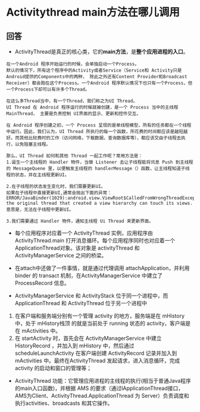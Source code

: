 # Activitythread main方法在哪儿调用

## 回答

* ActivityThread是真正的核心类，它的**main方法**，是**整个应用进程的入口**。

```
在一个Android 程序开始运行的时候，会单独启动一个Process。
默认的情况下，所有这个程序中的Activity或者Service（Service和 Activity只是Android提供的Components中的两种， 除此之外还有Content Provider和Broadcast Receiver）都会跑在这个Process。一个Android 程序默认情况下也只有一个Process，但一个Process下却可以有许多个Thread。

在这么多Thread当中，有一个Thread，我们称之为UI Thread。
UI Thread 在 Android 程序运行的时候就被创建，是一个 Process 当中的主线程 MainThread， 主要是负责控制 UI界面的显示、更新和控件交互。

在 Android 程序创建之初，一个 Process 呈现的是单线程模型，所有的任务都在一个线程中运行。因此，我们认为，UI Thread 所执行的每一个函数，所花费的时间都应该是越短越好。而其他比较费时的工作（访问网络，下载数据，查询数据库等），都应该交由子线程去执行，以免阻塞主线程。

那么，UI Thread 如何和其他 Thread 一起工作呢？常用方法是：
1.诞生一个主线程的 Handler 物件，当做 Listener 去让子线程能将讯息 Push 到主线程的 MessageQuene 里，以便触发主线程的 handlerMessage（）函数，让主线程知道子线程的状态，并在主线程更新UI。

2.在子线程的状态发生变化时，我们需要更新UI。
如果在子线程中直接更新UI,通常会抛出下面的异常：
ERROR/JavaBinder(1029):android.view.ViewRoot$CalledFromWrongThreadException:Only the original thread that created a view hierarchy can touch its views.
意思是，无法在子线程中更新UI。

3.我们需要通过 Handler 物件，通知主线程 Ui Thread 来更新界面。
```

* 每个应用程序对应着一个 ActivityThread 实例，应用程序由 ActivityThread.main 打开消息循环。每个应用程序同时也对应着一个ApplicationThread对象。该对象是 activityThread 和 ActivityManagerService 之间的桥梁。


* 在attach中还做了一件事情，就是通过代理调用 attachApplication，并利用 binder 的 transact 机制，在ActivityManagerService 中建立了 ProcessRecord 信息。


* ActivityManagerService 和 ActivityStack 位于同一个进程中，而 ApplicationThread 和 ActivityThread 位于另一个进程中

1. 在客户端和服务端分别有一个管理 activity 的地方，服务端是在 mHistory 中，处于 mHistory栈顶 的就是当前处于 running 状态的 activity，客户端是在 mActivities 中。
2. 在 startActivity 时，首先会在 ActivityManagerService 中建立 HistoryRecord ，并加入到 mHistory 中，然后通过 scheduleLaunchActivity 在客户端创建 ActivityRecord 记录并加入到 mActivities 中。最终在ActivityThread 发起请求，进入消息循环，完成 activity 的启动和窗口的管理等；

* ActivityThread 功能：它管理应用进程的主线程的执行(相当于普通Java程序的main入口函数)，并根据 AMS 的要求（通过IApplicationThread接口，AMS为Client、ActivityThread.ApplicationThread 为 Server）负责调度和执行activities、broadcasts 和其它操作。

